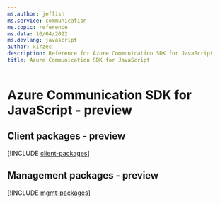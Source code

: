 ```yaml
---
ms.author: jeffish
ms.service: communication
ms.topic: reference
ms.data: 10/04/2022
ms.devlang: javascript
author: xirzec
description: Reference for Azure Communication SDK for JavaScript
title: Azure Communication SDK for JavaScript
---
```

# Azure Communication SDK for JavaScript - preview

## Client packages - preview
[!INCLUDE [client-packages](communication-client-index.md)]
## Management packages - preview
[!INCLUDE [mgmt-packages](communication-mgmt-index.md)]